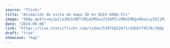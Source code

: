 ```yaml
---
source: "flickr"
title: "Animación de vista de mapa 3D en QGIS-600p-hls"
image: "360p.mp4?s=eyJpIjo1Mzk3NTY1MjA3MSwiZSI6MTczMDU1MDgxNSwicyI6IjM2MjgzZjY0YTEzMjNkOTk3OTExYzAyNDk0OTI1ZDdiNGFjYmNiYmIiLCJ2IjoxfQ.mp4"
date: "2024-09-06"
link: "https://live.staticflickr.com/video/53975652071/d3bb774578/360p.mp4?s=eyJpIjo1Mzk3NTY1MjA3MSwiZSI6MTczMDU1MDgxNSwicyI6IjM2MjgzZjY0YTEzMjNkOTk3OTExYzAyNDk0OTI1ZDdiNGFjYmNiYmIiLCJ2IjoxfQ"
draft: "true"
showcase: "map"
---
```

